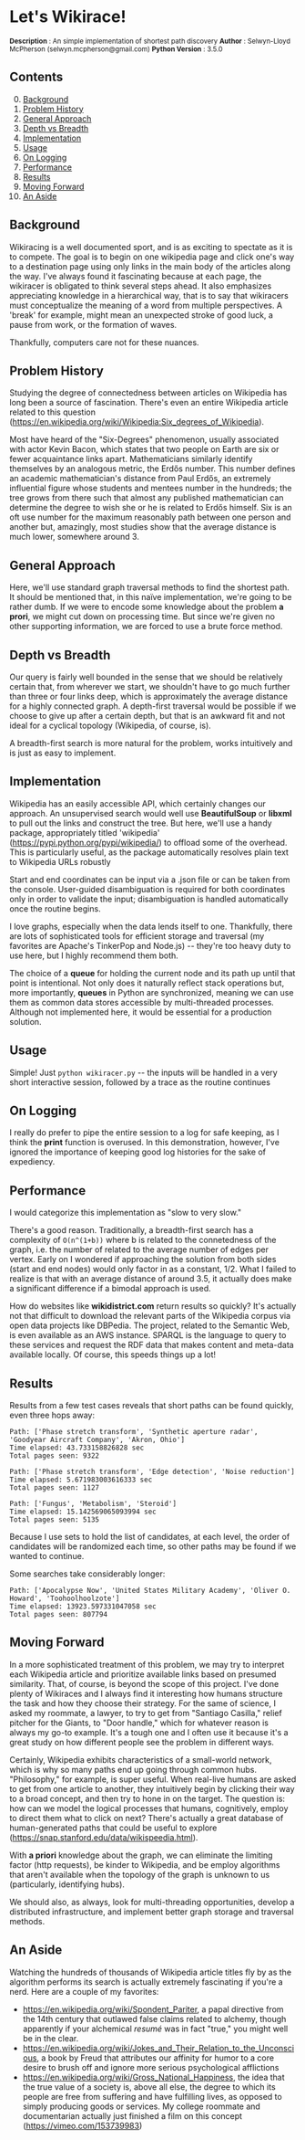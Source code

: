 # Let's Wikirace!
<small>
<b>Description</b>    : An simple implementation of shortest path discovery
<b>Author</b>         : Selwyn-Lloyd McPherson (selwyn.mcpherson@gmail.com)   
<b>Python Version</b> : 3.5.0
</small>


## Contents
0. [Background](#background)
1. [Problem History](#problem_history)
2. [General Approach](#general_approach)
3. [Depth vs Breadth](#depth_vs_breadth)
4. [Implementation](#implementation)
5. [Usage](#usage)
6. [On Logging](#on_logging)
7. [Performance](#performance)
8. [Results](#results)
9. [Moving Forward](#moving_forward)
10. [An Aside](#an_aside)

<a id='background'></a>
## Background
Wikiracing is a well documented sport, and is as exciting to spectate as it is to compete. The goal is to begin on one wikipedia page and click one's way to a destination page using only links in the main body of the articles along the way.  I've always found it fascinating because at each page, the wikiracer is obligated to think several steps ahead. It also emphasizes appreciating knowledge in a hierarchical way, that is to say that wikiracers must conceptualize the meaning of a word from multiple perspectives. A 'break' for example, might mean an unexpected stroke of good luck, a pause from work, or the formation of waves.  

Thankfully, computers care not for these nuances.  

<a id='problem_history'></a>
## Problem History
Studying the degree of connectedness between articles on Wikipedia has long been a source of fascination. There's even an entire Wikipedia article related
to this question (https://en.wikipedia.org/wiki/Wikipedia:Six_degrees_of_Wikipedia).  

Most have heard of the "Six-Degrees" phenomenon, usually associated with actor Kevin Bacon, which states that two people on Earth are six or fewer acquaintance links apart. Mathematicians similarly identify themselves by an analogous metric, the Erdős number. This number defines an academic mathematician's distance from Paul Erdős, an extremely influential figure whose students and mentees number in the hundreds; the tree grows from there such that almost any published mathematician can determine the degree to wish she or he is related to Erdős himself. Six is an oft use number for the maximum reasonably path between one person and another but, amazingly, most studies show that the average distance is much lower, somewhere around 3.  

<a id='general_approach'></a>
## General Approach
Here, we'll use standard graph traversal methods to find the shortest path. It should be mentioned that, in this naïve implementation, we're going to be rather dumb. If we were to encode some knowledge about the problem __a prori__, we  might cut down on  processing time. But since we're given no other supporting information, we are forced to use a brute force method.  

<a id='depth_vs_breadth'></a>
## Depth vs Breadth 
Our query is fairly well bounded in the sense that we should be relatively certain that, from wherever we start, we shouldn't have to go much further than three or four links deep, which is approximately the average distance for a highly connected graph. A depth-first traversal would be possible if we choose to give up after a certain depth, but that is an awkward fit and not ideal for a cyclical topology (Wikipedia, of course, is).

A breadth-first search is more natural for the problem, works intuitively and is just as easy to implement.

<a id='implementation'></a>
## Implementation
Wikipedia has an easily accessible API, which certainly changes our approach. An unsupervised search would well use __BeautifulSoup__ or __libxml__ to pull out the links and construct the tree. But here, we'll use a handy package, appropriately titled 'wikipedia' (https://pypi.python.org/pypi/wikipedia/) to offload some of the overhead. This is particularly useful, as the package automatically resolves plain text to Wikipedia URLs robustly

Start and end coordinates can be input via a .json file or can be taken from the console. User-guided disambiguation is required for both coordinates only in order to validate the input; disambiguation is handled automatically once the routine begins.

I love graphs, especially when the data lends itself to one. Thankfully, there are lots of sophisticated tools for efficient storage and traversal (my favorites are Apache's TinkerPop and Node.js) -- they're too heavy duty to use here, but I highly recommend them both. 

The choice of a __queue__ for holding the current node and its path up until that point is intentional. Not only does it naturally reflect stack operations but, more importantly, __queues__ in Python are synchronized, meaning we can use them as common data stores accessible by multi-threaded processes. Although not implemented here, it would be essential for a production solution.

<a id='usage'></a>
## Usage
Simple! Just `python wikiracer.py` -- the inputs will be handled in a very short interactive session, followed by a trace as the routine continues

<a id='on_logging'></a>
## On Logging
I really do prefer to pipe the entire session to a log for safe keeping, as I think the **print** function is overused. In this demonstration, however, I've ignored the importance of keeping good log histories for the sake of expediency.

<a id='performance'></a>
## Performance
I would categorize this implementation as "slow to very slow." 

There's a good reason. Traditionally, a breadth-first search has a complexity of `O(n^(1+b))` where b is related to the connetedness of the graph, i.e. the number of related to the average number of edges per vertex. Early on I wondered if approaching the solution from both sides (start and end nodes) would only factor in as a constant, 1/2. What I failed to realize is that with an average distance of around 3.5, it actually does make a significant difference if a bimodal approach is used.

How do websites like **wikidistrict.com** return results so quickly? It's actually not that difficult to download the relevant parts of the Wikipedia corpus via open data projects like DBPedia. The project, related to the Semantic Web, is even available as an AWS instance. SPARQL is the language to query to these services and request the RDF data that makes content and meta-data available locally. Of course, this speeds things up a lot! 

<a id='results'></a>
## Results
Results from a few test cases reveals that short paths can be found quickly, even three hops away:

```
Path: ['Phase stretch transform', 'Synthetic aperture radar', 'Goodyear Aircraft Company', 'Akron, Ohio']
Time elapsed: 43.733158826828 sec
Total pages seen: 9322

Path: ['Phase stretch transform', 'Edge detection', 'Noise reduction']
Time elapsed: 5.671983003616333 sec
Total pages seen: 1127

Path: ['Fungus', 'Metabolism', 'Steroid']
Time elapsed: 15.142569065093994 sec
Total pages seen: 5135
```

Because I use sets to hold the list of candidates, at each level, the order of candidates will be randomized each time, so other paths may be found if we wanted to continue.

Some searches take considerably longer:

```
Path: ['Apocalypse Now', 'United States Military Academy', 'Oliver O. Howard', 'Toohoolhoolzote']
Time elapsed: 13923.597331047058 sec
Total pages seen: 807794
```

<a id='moving_forward'></a>
## Moving Forward
In a more sophisticated treatment of this problem, we may try to interpret each Wikipedia article and prioritize available links based on presumed similarity. That, of course, is beyond the scope of this project. I've done plenty of Wikiraces and I always find it interesting how humans structure the task and how they choose their strategy. For the same of science, I asked my roommate, a lawyer, to try to get from "Santiago Casilla," relief pitcher for the Giants, to "Door handle," which for whatever reason is always my go-to example. It's a tough one and I often use it because it's a great study on how different people see the problem in different ways. 

Certainly, Wikipedia exhibits characteristics of a small-world network, which is why so many paths end up going through common hubs. "Philosophy," for example, is super useful. When real-live humans are asked to get from one article to another, they intuitively begin by clicking their way to a broad concept, and then try to hone in on the target. The question is: how can we model the logical processes that humans, cognitively, employ to direct them what to click on next? There's actually a great database of human-generated paths that could be useful to explore (https://snap.stanford.edu/data/wikispeedia.html). 

With __a priori__ knowledge about the graph, we can eliminate the limiting factor (http requests), be kinder to Wikipedia, and be employ algorithms that aren't available when the topology of the graph is unknown to us (particularly, identifying hubs).

We should also, as always, look for multi-threading opportunities, develop a distributed infrastructure, and implement better graph storage and traversal methods.

<a id='an_aside'></a>
## An Aside
Watching the hundreds of thousands of Wikipedia article titles fly by as the algorithm performs its search is actually extremely fascinating if you're a nerd. Here are a couple of my favorites:

- https://en.wikipedia.org/wiki/Spondent_Pariter, a papal directive from the 14th century that outlawed false claims related to alchemy, though apparently if your alchemical *resumé* was in fact "true," you might well be in the clear.
- https://en.wikipedia.org/wiki/Jokes_and_Their_Relation_to_the_Unconscious, a book by Freud that attributes our affinity for humor to a core desire to brush off and ignore more serious psychological afflictions
- https://en.wikipedia.org/wiki/Gross_National_Happiness, the idea that the true value of a society is, above all else, the degree to which its people are free from suffering and have fulfilling lives, as opposed to simply producing goods or services. My college roommate and documentarian actually just finished a film on this concept (https://vimeo.com/153739983)
